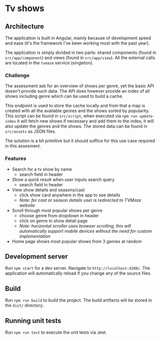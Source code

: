 # Tv shows

## Architecture
The application is built in Angular, mainly because of development speed and ease (it's the framework I've been working most with the past year).

The application is simply divided in two parts: shared components (found in `src/app/component`) and views (found in `src/app/view`). All the external calls are located in the `tvmaze` service (singleton).

### Challenge
The assessment ask for an overview of shows per genre, yet the basic API doesn't provide such data. The API does however provide an index of all shows including genre which can be used to build a cache. 

This endpoint is used to store the cache locally and from that a map is created with all the available genres and the shows sorted by popularity. This script can be found in `src/script`, when executed via `npm run update-index` it will fetch new shows if necessary and add them to the index, it will also update the genres and the shows. The stored data can be found in `src/assets` as JSON files. 

The solution is a bit primitive but it should suffice for this use case required in this assesment.

### Features
- Search for a tv show by name 
	- search field in header
- Show a quick result when user inputs search query 
	- search field in header
- View show details and seasons/cast 
	- click show card anywhere in the app to see details
	- _Note: for cast or season details user is redirected to TVMaze website_
- Scroll through most popular shows per genre 
	- choose genre from dropdown in header
	- click on genre in show detail page
	- _Note: horizontal scroller uses browser scrolling, this will automatically support mobile devices without the need for custom implementation_
- Home page shows most popular shows from 3 genres at random

## Development server
Run `npm start` for a dev server. Navigate to `http://localhost:4200/`. The application will automatically reload if you change any of the source files.


## Build

Run `npm run build` to build the project. The build artifacts will be stored in the `dist/` directory.

## Running unit tests

Run `npm run test` to execute the unit tests via Jest.